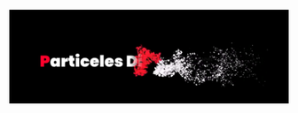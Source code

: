 ![Alt text](preview.png)

<!-- Reference -->

[CSS3 Text Distortion Animation Effects | Tricks]:https://www.youtube.com/watch?v=PP0Os0UvMCs
